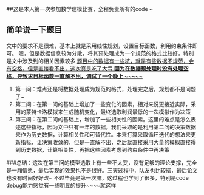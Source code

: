 ##这是本人第一次参加数学建模比赛，全程负责所有的code ~
## 简单说一下题目
文中的要求不是很难，基本上就是采用线性规划，设置目标函数，利用约束条件即可。
嗯，但是数据信息较为分散，将其预处理成为一个规范的格式比较好，特别是文中涉及到的相关因素较多
<ins>题目中的数据有一些坑，就是有些数据不规范，会有空格，但是直接看不出，这次真是吃了大亏<ins>
**因为在数据预处理时没有处理空格，导致求目标函数一直解不出，调试了一个晚上 ~~~~~**
1. 第一问：难点还是将数据处理成为规范的格式，处理完之后，规划都不是问题了~
2. 第二问：在第一问的基础上增加了一些变化的因素，相对来说更接近实际，采用的蒙特卡洛模拟来生成随机变化，最终选取利润最低的一次模拟作为决策
3. 第三问：在第二问的基础上，增加了一些相关性的因素。这里的难点是怎么表述这些指标，因为文中只有一年的数据。我们采取的是利用第二问的决策数据来作为历史数据，计算相关性和可替代性。本来打算采取循环迭代的想法来更新指标，让决策收敛的，但是一直解不出，之后就直接采用大量的模拟直接得到历史数据，计算相关性，再把这些因素考虑到约束条件中再决策

###总结：这次在第三问的模型选取上有一些不太妥，没有足够的理论支撑，完全是一厢情愿，最后实现的效果也不是很好。三天过程中，队友也比较摆，最后论文也没有时间好好改~
不过毕竟是第一次嘛，这过程也学到了很多，特别是code debug能力感觉有一些明显的提升~~~~就这样
